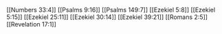 [[Numbers 33:4]]
[[Psalms 9:16]]
[[Psalms 149:7]]
[[Ezekiel 5:8]]
[[Ezekiel 5:15]]
[[Ezekiel 25:11]]
[[Ezekiel 30:14]]
[[Ezekiel 39:21]]
[[Romans 2:5]]
[[Revelation 17:1]]
